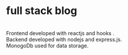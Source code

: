 # full stack blog 
<br>
Frontend developed with reactjs and hooks .
<br>
Backend developed with nodejs and express.js.
<br>
MonogoDb used for data storage.

